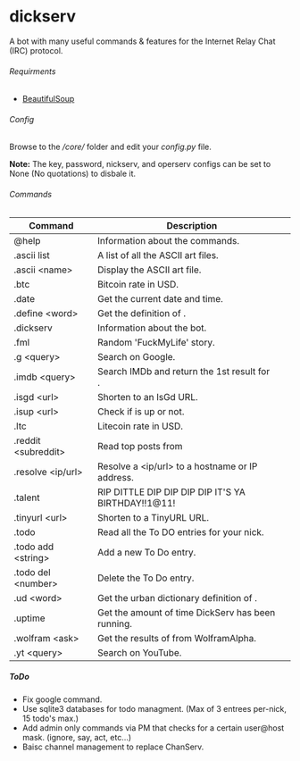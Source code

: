 # dickserv
A bot with many useful commands &amp; features for the Internet Relay Chat (IRC) protocol.

###### Requirments
 - [BeautifulSoup](https://www.crummy.com/software/BeautifulSoup/)

###### Config
Browse to the */core/* folder and edit your *config.py* file.

**Note:** The key, password, nickserv, and operserv configs can be set to None (No quotations) to disbale it.

###### Commands
| Command | Description |
| --- | --- |
| @help | Information about the commands. |
| .ascii list | A list of all the ASCII art files. |
| .ascii \<name> | Display the <name> ASCII art file. |
| .btc | Bitcoin rate in USD. |
| .date | Get the current date and time. |
| .define \<word> | Get the definition of <word>. |
| .dickserv | Information about the bot. |
| .fml | Random \'FuckMyLife\' story. |
| .g \<query> | Search <query> on Google. |
| .imdb \<query> | Search IMDb and return the 1st result for <search>. |
| .isgd \<url> | Shorten <url> to an IsGd URL. |
| .isup \<url> | Check if <url> is up or not. |
| .ltc | Litecoin rate in USD. |
| .reddit \<subreddit> | Read top posts from <subreddit> |
| .resolve \<ip/url> | Resolve a <ip/url> to a hostname or IP address.
| .talent | RIP DITTLE DIP DIP DIP DIP IT\'S YA BIRTHDAY!!1@11! |
| .tinyurl \<url> | Shorten <url> to a TinyURL URL. |
| .todo | Read all the To DO entries for your nick. |
| .todo add \<string> | Add a new To Do entry. |
| .todo del \<number> | Delete the <number> To Do entry. |
| .ud \<word> | Get the urban dictionary definition of <word>. |
| .uptime | Get the amount of time DickServ has been running. |
| .wolfram \<ask> | Get the results of <query> from WolframAlpha. |
| .yt \<query> | Search <query> on YouTube. |

##### ToDo
- Fix google command.
- Use sqlite3 databases for todo managment. (Max of 3 entrees per-nick, 15 todo's max.)
- Add admin only commands via PM that checks for a certain user@host mask. (ignore, say, act, etc...)
- Baisc channel management to replace ChanServ.
